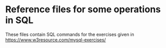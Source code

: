 # Reference files for some operations in SQL

These files contain SQL commands for the exercises given in https://www.w3resource.com/mysql-exercises/
